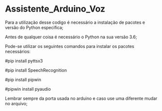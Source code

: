 # Assistente_Arduino_Voz

Para a utilização desse codigo é necessário a instalação de pacotes e versão do Python especifica;

Antes de qualquer coisa é necessário o Python na sua versão 3.6; 

Pode-se utilizar os seguintes comandos para instalar os pacotes necessários:

#pip install pyttsx3

#pip install SpeechRecognition

#pip install pipwin

#pipwin install pyaudio


Lembrar sempre da porta usada no arduino e caso use uma diferente mudar no arquivo;

